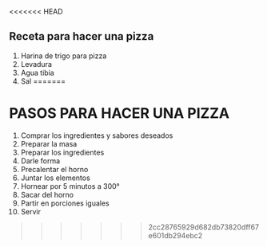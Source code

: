 <<<<<<< HEAD
## Receta para hacer una pizza

1. Harina de trigo para pizza
2. Levadura
3. Agua tibia
4. Sal
=======
# PASOS PARA HACER UNA PIZZA

1. Comprar los ingredientes y sabores deseados
2. Preparar la masa
3. Preparar los ingredientes
4. Darle forma
5. Precalentar el horno
6. Juntar los elementos
7. Hornear por 5 minutos a 300°
8. Sacar del horno
9. Partir en porciones iguales
10. Servir
>>>>>>> 2cc28765929d682db73820dff67e601db294ebc2


